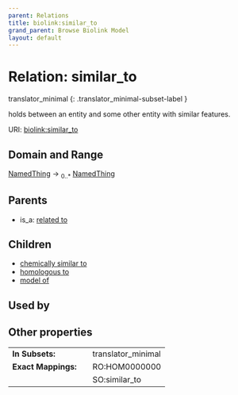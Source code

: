 ```yaml
---
parent: Relations
title: biolink:similar_to
grand_parent: Browse Biolink Model
layout: default
---
```


# Relation: similar_to

translator_minimal
{: .translator_minimal-subset-label }


holds between an entity and some other entity with similar features.

URI: [biolink:similar_to](https://w3id.org/biolink/vocab/similar_to)

## Domain and Range

[NamedThing](NamedThing.md) ->  <sub>0..*</sub> [NamedThing](NamedThing.md)

## Parents

 *  is_a: [related to](related_to.md)

## Children

 *  [chemically similar to](chemically_similar_to.md)
 *  [homologous to](homologous_to.md)
 *  [model of](model_of.md)

## Used by


## Other properties

|  |  |  |
| --- | --- | --- |
| **In Subsets:** | | translator_minimal |
| **Exact Mappings:** | | RO:HOM0000000 |
|  | | SO:similar_to |

